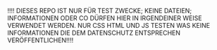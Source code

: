 !!!! DIESES REPO IST NUR FÜR TEST ZWECKE; KEINE DATEIEN; INFORMATIONEN ODER CO DÜRFEN HIER IN IRGENDEINER WEISE VERWENDET WERDEN. NUR CSS HTML UND JS TESTEN WAS KEINE INFORMATIONEN DIE DEM DATENSCHUTZ ENTSPRECHEN VERÖFFENTLICHEN!!!!
